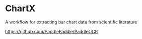 # ChartX
A workflow for extracting bar chart data from scientific literature


https://github.com/PaddlePaddle/PaddleOCR
